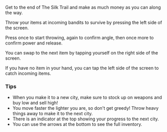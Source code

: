 Get to the end of The Silk Trail and make as much money as you can along the way.

Throw your items at incoming bandits to survive by pressing the left side of the screen.

Press once to start throwing, again to confirm angle, then once more to confirm power and release.

You can swap to the next item by tapping yourself on the right side of the screen.

If you have no item in your hand, you can tap the left side of the screen to catch incoming items.

### Tips
- When you make it to a new city, make sure to stock up on weapons and buy low and sell high!
- You move faster the lighter you are, so don't get greedy! Throw heavy things away to make it to the next city.
- There is an indicator at the top showing your progress to the next city.
- You can use the arrows at the bottom to see the full inventory.